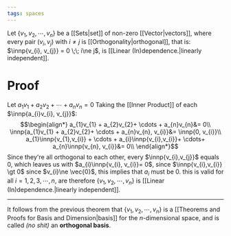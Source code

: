 ```yaml
---
tags: spaces
---
```

Let $\{v_{1},v_{2},\cdots, v_{n}\}$ be a [[Sets|set]] of non-zero [[Vector|vectors]], where every pair $(v_{i},v_{j})$ with $i \ne j$ is [[Orthogonality|orthogonal]], that is: $\innp{v_{i}, v_{j}} = 0 \;\; i\ne j$, is [[Linear (In)dependence.|linearly independent]].
# Proof
Let $a_{1}v_{1}+a_{2}v_{2}+ \cdots + a_{n}v_{n}= 0$
Taking the [[Inner Product]] of each $\innp{a_{i}v_{i}, v_{j}}$:
$$\begin{align*}
a_{1}v_{1} + a_{2}v_{2}+ \cdots + a_{n}v_{n}&= 0\\
\innp{a_{1}v_{1} + a_{2}v_{2}+ \cdots + a_{n}v_{n}, v_{i}}&= \innp{0, v_{i}}\\
a_{1}\innp{v_{1},v_{i}} + \cdots + a_{i}\innp{v_{i},v_{i}}+ \cdots+ a_{n}\innp{v_{n}, v_{i}}&= 0\\
\end{align*}$$
Since they're all orthogonal to each other, every $\innp{v_{i},v_{j}}$ equals $0$, which leaves us with $a_{i}\innp{v_{i}, v_{i}}= 0$, since $\innp{v_{i},v_{i}} \gt 0$ since $v_{i}\ne \vec{0}$, this implies that $a_{i}$ must be $0$. this is valid for all $i=1,2,3,\cdots,n$, are therefore $\{v_{1},v_{2}, \cdots, v_{n}\}$ is [[Linear (In)dependence.|linearly independent]].
___
It follows from the previous theorem that $\{v_{1},v_{2},\cdots, v_{n}\}$ is a [[Theorems and Proofs for Basis and Dimension|basis]] for the $n$-dimensional space, and is called *(no shit)* an **orthogonal basis**.
